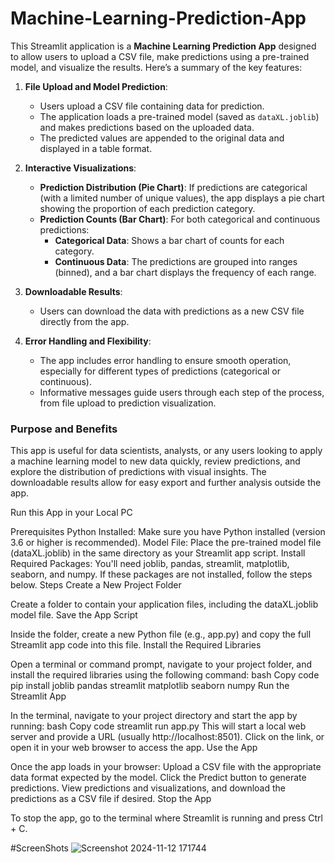 # Machine-Learning-Prediction-App
This Streamlit application is a **Machine Learning Prediction App** designed to allow users to upload a CSV file, make predictions using a pre-trained model, and visualize the results. Here’s a summary of the key features:

1. **File Upload and Model Prediction**:
   - Users upload a CSV file containing data for prediction.
   - The application loads a pre-trained model (saved as `dataXL.joblib`) and makes predictions based on the uploaded data.
   - The predicted values are appended to the original data and displayed in a table format.

2. **Interactive Visualizations**:
   - **Prediction Distribution (Pie Chart)**: If predictions are categorical (with a limited number of unique values), the app displays a pie chart showing the proportion of each prediction category.
   - **Prediction Counts (Bar Chart)**: For both categorical and continuous predictions:
     - **Categorical Data**: Shows a bar chart of counts for each category.
     - **Continuous Data**: The predictions are grouped into ranges (binned), and a bar chart displays the frequency of each range.
   
3. **Downloadable Results**:
   - Users can download the data with predictions as a new CSV file directly from the app.

4. **Error Handling and Flexibility**:
   - The app includes error handling to ensure smooth operation, especially for different types of predictions (categorical or continuous).
   - Informative messages guide users through each step of the process, from file upload to prediction visualization.

### Purpose and Benefits
This app is useful for data scientists, analysts, or any users looking to apply a machine learning model to new data quickly, review predictions, and explore the distribution of predictions with visual insights. The downloadable results allow for easy export and further analysis outside the app.

Run this App in your Local PC

Prerequisites
Python Installed: Make sure you have Python installed (version 3.6 or higher is recommended).
Model File: Place the pre-trained model file (dataXL.joblib) in the same directory as your Streamlit app script.
Install Required Packages: You'll need joblib, pandas, streamlit, matplotlib, seaborn, and numpy. If these packages are not installed, follow the steps below.
Steps
Create a New Project Folder

Create a folder to contain your application files, including the dataXL.joblib model file.
Save the App Script

Inside the folder, create a new Python file (e.g., app.py) and copy the full Streamlit app code into this file.
Install the Required Libraries

Open a terminal or command prompt, navigate to your project folder, and install the required libraries using the following command:
bash
Copy code
pip install joblib pandas streamlit matplotlib seaborn numpy
Run the Streamlit App

In the terminal, navigate to your project directory and start the app by running:
bash
Copy code
streamlit run app.py
This will start a local web server and provide a URL (usually http://localhost:8501). Click on the link, or open it in your web browser to access the app.
Use the App

Once the app loads in your browser:
Upload a CSV file with the appropriate data format expected by the model.
Click the Predict button to generate predictions.
View predictions and visualizations, and download the predictions as a CSV file if desired.
Stop the App

To stop the app, go to the terminal where Streamlit is running and press Ctrl + C.

#ScreenShots
![Screenshot 2024-11-12 171744](https://github.com/user-attachments/assets/ada9d344-ea09-4362-99ca-ad444c3afaeb)
